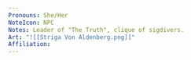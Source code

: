 ```yaml
---
Pronouns: She/Her
NoteIcon: NPC
Notes: Leader of "The Truth", clique of sigdivers.
Art: "![[Striga Von Aldenberg.png]]"
Affiliation: 
---
```

